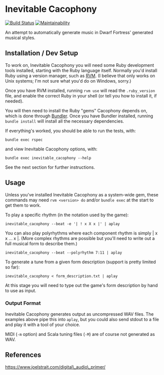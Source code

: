 # Inevitable Cacophony

[![Build Status](https://travis-ci.com/isikyus/inevitable-cacophony.svg?branch=master)](https://travis-ci.com/isikyus/inevitable-cacophony)
[![Maintainability](https://api.codeclimate.com/v1/badges/61518f6cf2152aa336d9/maintainability)](https://codeclimate.com/github/isikyus/inevitable-cacophony/maintainability)

An attempt to automatically generate music in Dwarf Fortress' generated musical styles.

## Installation / Dev Setup

To work on, Inevitable Cacophony you will need some Ruby development tools installed,
starting with the Ruby language itself. Normally you'd install Ruby using a version manager,
such as [RVM](https://rvm.io/rvm/basics). (I believe that only works on Unix systems;
I'm not sure what you'd do on Windows, sorry.)

Once you have RVM installed, running `rvm use` will read the `.ruby_version` file,
and enable the correct Ruby in your shell (or tell you how to install it, if needed).

You will then need to install the Ruby "gems" Cacophony depends on, which is done through
[Bundler](https://bundler.io/#getting-started). Once you have Bundler installed,
running `bundle install` will install all the necessary dependencies.

If everything's worked, you should be able to run the tests, with:

	bundle exec rspec

and view Inevitable Cacophony options, with:

	bundle exec inevitable_cacophony --help


See the next section for further instructions.

## Usage

Unless you've installed Inevitable Cacophony as a system-wide gem,
these commands may need `rvm <version> do` and/or `bundle exec`
at the start to get them to work.

To play a specific rhythm (in the notation used by the game):

	inevitable_cacophony --beat -e '| ! x X x |' | aplay


You can also play polyrhythms where each component rhythm is simply | x x ... x |.
(More complex rhythms are possible but you'll need to write out a full musical form to describe them.)

	inevitable_cacophony --beat --polyrhythm 7:11 | aplay


To generate a tune from a given form description (support is pretty limited so far):

	inevitable_cacophony < form_description.txt | aplay

At this stage you will need to type out the game's form description by hand to use as input.

### Output Format

Inevitable Cacophony generates output as uncompressed WAV files.
The examples above pipe this into `aplay`, but you could also send stdout
to a file and play it with a tool of your choice.

MIDI (`-m` option) and Scala tuning files (`-M`) are of course not generated as WAV.

## References

https://www.joelstrait.com/digital\_audio\_primer/
